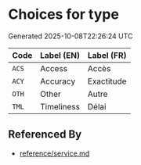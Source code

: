 # Choices for type

Generated 2025-10-08T22:26:24 UTC

| Code | Label (EN) | Label (FR) |
|------|------------|------------|
| `ACS` | Access | Accès |
| `ACY` | Accuracy | Exactitude |
| `OTH` | Other | Autre |
| `TML` | Timeliness | Délai |


## Referenced By

- [reference/service.md](../reference/service.md)
